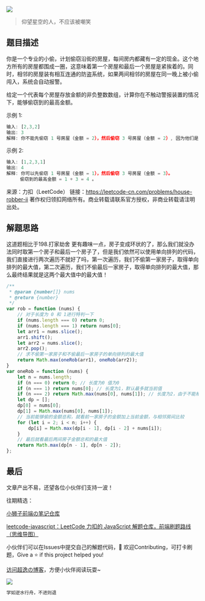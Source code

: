 ![](https://imgconvert.csdnimg.cn/aHR0cHM6Ly9jZG4uanNkZWxpdnIubmV0L2doL2Nob2NvbGF0ZTE5OTkvY2RuL2ltZy8yMDIwMDgyODE0NTUyMS5qcGc?x-oss-process=image/format,png)
>仰望星空的人，不应该被嘲笑

## 题目描述
你是一个专业的小偷，计划偷窃沿街的房屋，每间房内都藏有一定的现金。这个地方所有的房屋都围成一圈，这意味着第一个房屋和最后一个房屋是紧挨着的。同时，相邻的房屋装有相互连通的防盗系统，如果两间相邻的房屋在同一晚上被小偷闯入，系统会自动报警。

给定一个代表每个房屋存放金额的非负整数数组，计算你在不触动警报装置的情况下，能够偷窃到的最高金额。

示例 1:

```javascript
输入: [2,3,2]
输出: 3
解释: 你不能先偷窃 1 号房屋（金额 = 2），然后偷窃 3 号房屋（金额 = 2）, 因为他们是相邻的。
```

示例 2:

```javascript
输入: [1,2,3,1]
输出: 4
解释: 你可以先偷窃 1 号房屋（金额 = 1），然后偷窃 3 号房屋（金额 = 3）。
     偷窃到的最高金额 = 1 + 3 = 4 。
```

来源：力扣（LeetCode）
链接：https://leetcode-cn.com/problems/house-robber-ii
著作权归领扣网络所有。商业转载请联系官方授权，非商业转载请注明出处。

## 解题思路

这道题相比于198.打家劫舍 更有趣味一点，房子变成环状的了，那么我们就没办法同时取第一个房子和最后一个房子了，但是我们依然可以使用单向排列的代码，我们直接进行两次遍历不就好了吗，第一次遍历，我们不偷第一家房子，取得单向排列的最大值，第二次遍历，我们不偷最后一家房子，取得单向排列的最大值，那么最终结果就是这两个最大值中的最大值！

```javascript
/**
 * @param {number[]} nums
 * @return {number}
 */
var rob = function (nums) {
    // 对于长度为 0 和 1进行特判一下
    if (nums.length === 0) return 0;
    if (nums.length === 1) return nums[0];
    let arr1 = nums.slice();
    arr1.shift();
    let arr2 = nums.slice();
    arr2.pop();
    // 求不偷第一家房子和不偷最后一家房子的单向排列的最大值
    return Math.max(oneRob(arr1), oneRob(arr2));
}
var oneRob = function (nums) {
    let n = nums.length;
    if (n === 0) return 0; // 长度为0 值为0
    if (n === 1) return nums[0]; // 长度为1，默认最多就当前值
    if (n === 2) return Math.max(nums[0], nums[1]); // 长度为2，由于不能相邻偷，就取最大
    let dp = [];
    dp[0] = nums[0];
    dp[1] = Math.max(nums[0], nums[1]);
    // 当前能够偷的金额总和，就看前一家房子的金额加上当前金额，与相邻房间比较
    for (let i = 2; i < n; i++) {
        dp[i] = Math.max(dp[i - 1], dp[i - 2] + nums[i]);
    }
    // 最后就看最后两间房子金额总和的最大值
    return Math.max(dp[n - 1], dp[n - 2]);
};
```




## 最后
文章产出不易，还望各位小伙伴们支持一波！

往期精选：

<a href="https://github.com/Chocolate1999/Front-end-learning-to-organize-notes">小狮子前端の笔记仓库</a>

<a href="https://github.com/Chocolate1999/leetcode-javascript">leetcode-javascript：LeetCode 力扣的 JavaScript 解题仓库，前端刷题路线（思维导图）</a>

小伙伴们可以在Issues中提交自己的解题代码，🤝 欢迎Contributing，可打卡刷题，Give a ⭐️ if this project helped you!


<a href="https://yangchaoyi.vip/">访问超逸の博客</a>，方便小伙伴阅读玩耍~

![](https://img-blog.csdnimg.cn/2020090211491121.png#pic_center)

```javascript
学如逆水行舟，不进则退
```


